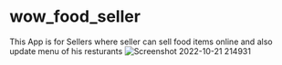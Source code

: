 # wow_food_seller

This App is for Sellers where seller can sell food items online and also update menu of his resturants
![Screenshot 2022-10-21 214931](https://user-images.githubusercontent.com/92510571/197400221-4073b754-2aff-4a87-a529-1b820bd13d76.jpg)
